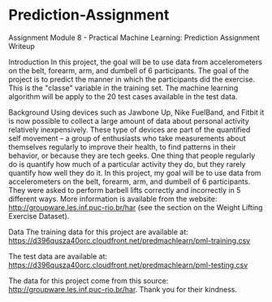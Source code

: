 # Prediction-Assignment
Assignment Module 8 - Practical Machine Learning: Prediction Assignment Writeup

Introduction
In this project, the goal will be to use data from accelerometers on the belt, forearm, arm, and dumbell of 6 participants.
The goal of the project is to predict the manner in which the participants did the exercise. This is the "classe" variable in the training set. The machine learning algorithm will be apply to the 20 test cases available in the test data.

Background
Using devices such as Jawbone Up, Nike FuelBand, and Fitbit it is now possible to collect a large amount of data about personal activity relatively inexpensively. These type of devices are part of the quantified self movement – a group of enthusiasts who take measurements about themselves regularly to improve their health, to find patterns in their behavior, or because they are tech geeks. One thing that people regularly do is quantify how much of a particular activity they do, but they rarely quantify how well they do it. In this project, my goal will be to use data from accelerometers on the belt, forearm, arm, and dumbell of 6 participants. They were asked to perform barbell lifts correctly and incorrectly in 5 different ways. More information is available from the website: http://groupware.les.inf.puc-rio.br/har (see the section on the Weight Lifting Exercise Dataset).

Data
The training data for this project are available at:
https://d396qusza40orc.cloudfront.net/predmachlearn/pml-training.csv

The test data are available at:
https://d396qusza40orc.cloudfront.net/predmachlearn/pml-testing.csv

The data for this project come from this source: http://groupware.les.inf.puc-rio.br/har. Thank you for their kindness.
